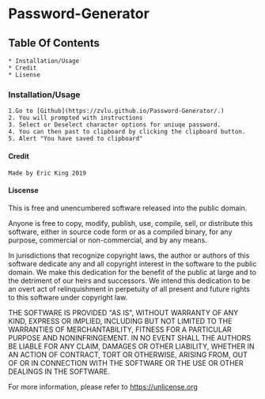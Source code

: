 # Password-Generator
## Table Of Contents
    * Installation/Usage
    * Credit
    * Lisense
### Installation/Usage
    1.Go to [Github](https://zvlu.github.io/Password-Generator/.)
    2. You will prompted with instructions
    3. Select or Deselect character options for uniuqe password.
    4. You can then past to clipboard by clicking the clipboard button.
    5. Alert "You have saved to clipboard"
#### Credit
    Made by Eric King 2019
#### Liscense
This is free and unencumbered software released into the public domain.

Anyone is free to copy, modify, publish, use, compile, sell, or
distribute this software, either in source code form or as a compiled
binary, for any purpose, commercial or non-commercial, and by any
means.

In jurisdictions that recognize copyright laws, the author or authors
of this software dedicate any and all copyright interest in the
software to the public domain. We make this dedication for the benefit
of the public at large and to the detriment of our heirs and
successors. We intend this dedication to be an overt act of
relinquishment in perpetuity of all present and future rights to this
software under copyright law.

THE SOFTWARE IS PROVIDED "AS IS", WITHOUT WARRANTY OF ANY KIND,
EXPRESS OR IMPLIED, INCLUDING BUT NOT LIMITED TO THE WARRANTIES OF
MERCHANTABILITY, FITNESS FOR A PARTICULAR PURPOSE AND NONINFRINGEMENT.
IN NO EVENT SHALL THE AUTHORS BE LIABLE FOR ANY CLAIM, DAMAGES OR
OTHER LIABILITY, WHETHER IN AN ACTION OF CONTRACT, TORT OR OTHERWISE,
ARISING FROM, OUT OF OR IN CONNECTION WITH THE SOFTWARE OR THE USE OR
OTHER DEALINGS IN THE SOFTWARE.

For more information, please refer to <https://unlicense.org>   